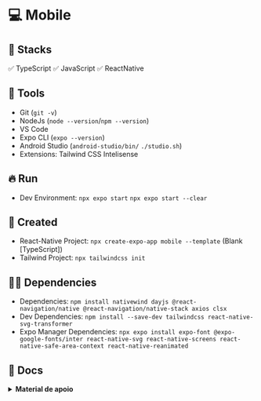 # :computer: Mobile

## :briefcase: Stacks

✅ TypeScript
✅ JavaScript
✅ ReactNative

## :hammer: Tools

- Git (`git -v`)
- NodeJs (`node --version`/`npm --version`)
- VS Code
- Expo CLI (`expo --version`)
- Android Studio (`android-studio/bin/` `./studio.sh`)
- Extensions: Tailwind CSS Intelisense

## :fire: Run

- Dev Environment: `npx expo start` `npx expo start --clear`

## :baby: Created

- React-Native Project: `npx create-expo-app mobile --template` (Blank [TypeScript])
- Tailwind Project: `npx tailwindcss init`

## :ok_man: Dependencies

- Dependencies: `npm install nativewind dayjs @react-navigation/native @react-navigation/native-stack axios clsx`
- Dev Dependencies: `npm install --save-dev tailwindcss react-native-svg-transformer`
- Expo Manager Dependencies: `npx expo install expo-font @expo-google-fonts/inter react-native-svg react-native-screens react-native-safe-area-context react-native-reanimated`

## :page_facing_up: Docs

<details>
<summary><b>Material de apoio</b></summary>

### :scroll: Documentações oficiais

- **Documentação:**
  - Expo: `https://expo.dev/`
  - NativeWind: `https://www.nativewind.dev/`
  - SVG Transformer: `https://github.com/kristerkari/react-native-svg-transformer`
  - Icons: `https://oblador.github.io/react-native-vector-icons/`
  - ReactNavigation: `https://reactnavigation.org/`
  - ReactNative Reanimated: `https://docs.swmansion.com/react-native-reanimated/`

<details>